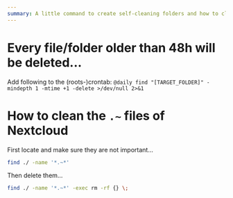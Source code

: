 ```yaml
---
summary: A little command to create self-cleaning folders and how to clean up after Nextcloud
---
```


# Every file/folder older than 48h will be deleted... #
Add following to the (roots-)crontab: `@daily find "[TARGET_FOLDER]" -mindepth 1 -mtime +1 -delete >/dev/null 2>&1`

# How to clean the `.~` files of Nextcloud #
First locate and make sure they are not important...
```bash
find ./ -name '*.~*'
```

Then delete them...
```bash
find ./ -name '*.~*' -exec rm -rf {} \;
```
